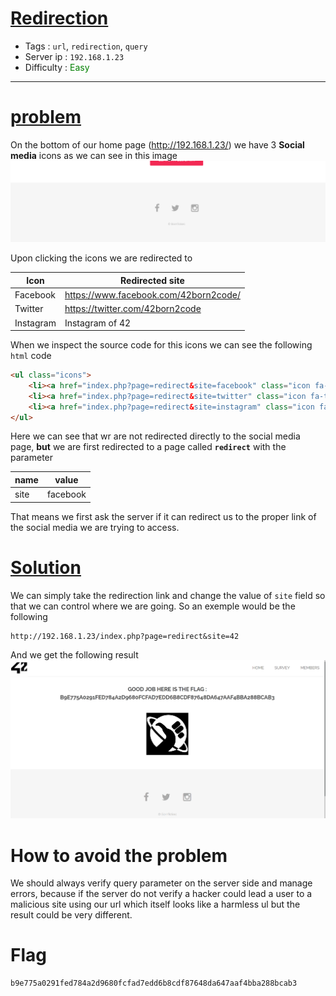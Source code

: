 # <span style="text-decoration: underline">Redirection</span>

- Tags : `url`, `redirection`, `query`
- Server ip : `192.168.1.23 `
- Difficulty : <span style="color : green">Easy</span>
___

# <span style="text-decoration: underline">problem</span>
On the bottom of our home page (http://192.168.1.23/) we have 3 **Social media** icons as we can see in this image
![Sociam media icons](resources/images/social%20media.png)

Upon clicking the icons we are redirected to

|Icon|Redirected site|
|---|--|
|Facebook|https://www.facebook.com/42born2code/|
|Twitter|https://twitter.com/42born2code|
|Instagram|Instagram of 42|

When we inspect the source code for this icons we can see the following `html` code
```html
<ul class="icons">
	<li><a href="index.php?page=redirect&site=facebook" class="icon fa-facebook"></a></li>
	<li><a href="index.php?page=redirect&site=twitter" class="icon fa-twitter"></a></li>
	<li><a href="index.php?page=redirect&site=instagram" class="icon fa-instagram"></a></li>
</ul>
```

Here we can see that wr are not redirected directly to the social media page, **but** we are first redirected to a page called **`redirect`** with the parameter

|name|value|
|----|-----|
|site|facebook|

That means we first ask the server if it can redirect us to the proper link of the social media we are trying to access.

# <span style="text-decoration: underline">Solution</span>

We can simply take the redirection link and change the value of `site` field so that we can control where we are going. So an exemple would be the following

```text
http://192.168.1.23/index.php?page=redirect&site=42
```

And we get the following result
![redirection flag](resources/images/redirection_flag.png)


# How to avoid the problem
We should always verify query parameter on the server side and manage errors, because if the server do not verify a hacker could lead a user to a malicious site using our url which itself looks like a harmless ul but the result could be very different.

# Flag

```text
b9e775a0291fed784a2d9680fcfad7edd6b8cdf87648da647aaf4bba288bcab3
```
